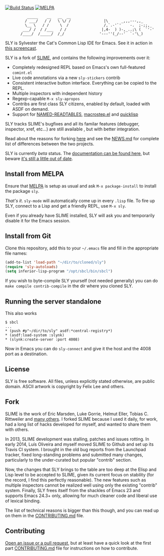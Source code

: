 [![Build Status](https://travis-ci.org/joaotavora/sly.png?branch=master)](https://travis-ci.org/joaotavora/sly)
[![MELPA](http://melpa.org/packages/sly-badge.svg)](http://melpa.org/#/sly)

```
          _____    __   __  __        
         / ___/   / /   \ \/ /               |\      _,,,---,,_
         \__ \   / /     \  /                /,`.-'`'    -.  ;-;;,_
        ___/ /  / /___   / /                |,4-  ) )-,_..;\ (  `'-'
       /____/  /_____/  /_/                '---''(_/--'  `-'\_)

```

SLY is Sylvester the Cat's Common Lisp IDE for Emacs. See it in action in
[this screencast][7].

SLY is a fork of [SLIME][1], and contains the following improvements over
it:

* Completely redesigned REPL based on Emacs's own full-featured `comint.el`
* Live code annotations via a new `sly-stickers` contrib
* Consistent interactive button interface. Everything can be copied to the REPL.
* Multiple inspectors with independent history
* Regexp-capable `M-x sly-apropos`
* Contribs are first class SLY citizens, enabled by default, loaded with ASDF on
  demand.
* Support for [NAMED-READTABLES][11], [macrostep.el][12] and [quicklisp][13]

SLY tracks SLIME's bugfixes and all its familar features (debugger, inspector,
xref, etc...) are still available , but with better integration.

Read about the reasons for forking [here][2] and see the [NEWS.md][6] for
complete list of differences between the two projects.

SLY is currently *beta* status. The
[documentation can be found here][documentation], but beware
[it's still a little out of date](https://github.com/joaotavora/sly/issues/9).

Install from MELPA
------------------

Ensure that [MELPA][10] is setup as usual and ask `M-x package-install` to
install the package `sly`.

*That's it*. `sly-mode` will automatically come up in every `.lisp` file. To
fire up SLY, connect to a Lisp and get a friendly REPL, use `M-x sly`.

Even if you already have SLIME installed, SLY will ask you and temporarily
disable it for the Emacs session.

<!-- TODO put a screeshot here, maybe -->

Install from Git
----------------

Clone this repository, add this to your `~/.emacs` file and fill in the
appropriate file names:

```el
(add-to-list 'load-path "~/dir/to/cloned/sly")
(require 'sly-autoloads)
(setq inferior-lisp-program "/opt/sbcl/bin/sbcl")
```

If you wish to byte-compile SLY yourself (not needed generally) you can do `make
compile contrib-compile` in the dir where you cloned SLY.

Running the server standalone
-----------------------------

This also works
```
$ sbcl
...
* (push #p"~/dir/to/sly" asdf:*central-registry*)
* (asdf:load-system :slynk)
* (slynk:create-server :port 4008)
```

Now in Emacs you can do `sly-connect` and give it the host and the 4008 port as
a destination.

License
-------

SLY is free software. All files, unless explicitly stated otherwise, are
public domain. ASCII artwork is copyright by Felix Lee and others.

Fork
----

SLIME is the work of Eric Marsden, Luke Gorrie, Helmut Eller, Tobias
C. Rittweiler and [many others][8]. I forked SLIME because I used it daily,
for work, had a long list of hacks developed for myself, and wanted to share
them with others.

In 2013, SLIME development was stalling, patches and issues rotting. In early 
2014,  Luís Oliveira and myself moved SLIME to Github and set up its Travis CI 
system. I brought in the old bug reports from the Launchpad tracker, fixed 
long-standing problems and submitted many changes, particularly to the 
under-curated but popular "contrib" section.

Now, the changes that SLY brings to the table are too deep at the Elisp and
Lisp level to be accepted to SLIME, given its current focus on stability (for
the record, I find this perfectly reasonable). The new features such as multiple
inspectors cannot be realized well using only the existing "contrib" system. 
Finally, SLY frees itself from the shackles of Emacs 23 and supports Emacs 24.3+ only,
allowing for much cleaner code and liberal use of lexical binding.

The list of technical reasons is bigger than this though, and you can read up on
them in the [CONTRIBUTING.md][9] file.

Contributing
------------

[Open an issue or a pull request][4], but at least have a quick look at the
first part [CONTRIBUTING.md][5] file for instructions on how to contribute.

[1]: http://www.common-lisp.net/project/slime/
[2]: https://github.com/joaotavora/sly/blob/master/README.md#fork
[4]: https://github.com/joaotavora/sly/issues
[5]: https://github.com/joaotavora/sly/blob/master/CONTRIBUTING.md
[6]: https://github.com/joaotavora/sly/blob/master/NEWS.md
[7]: https://www.youtube.com/watch?v=xqWkVvubnSI
[8]: http://common-lisp.net/project/slime/doc/html/Credits.html#Credits
[9]: https://github.com/joaotavora/sly/blob/master/CONTRIBUTING.md#architecture
[10]: https://github.com/milkypostman/melpa
[11]: https://github.com/joaotavora/sly-named-readtables
[12]: https://github.com/joaotavora/sly-macrostep
[13]: https://github.com/joaotavora/sly-quicklisp
[documentation]: http://joaotavora.github.io/sly

<!-- Local Variables: -->
<!-- fill-column: 80 -->
<!-- End: -->

